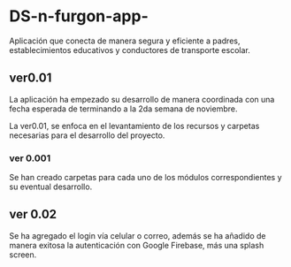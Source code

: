 # DS-n-furgon-app-
Aplicación que conecta de manera segura y eficiente a padres, establecimientos educativos y conductores de transporte escolar. 

## ver0.01
La aplicación ha empezado su desarrollo de manera coordinada con una fecha esperada de terminando a la 2da semana de noviembre.

La ver0.01, se enfoca en el levantamiento de los recursos y carpetas necesarias para el desarrollo del proyecto.

### ver 0.001
Se han creado carpetas para cada uno de los módulos correspondientes y su eventual desarrollo.

## ver 0.02
Se ha agregado el login vía celular o correo, además se ha añadido de manera exitosa la autenticación con Google Firebase, más una splash screen.
